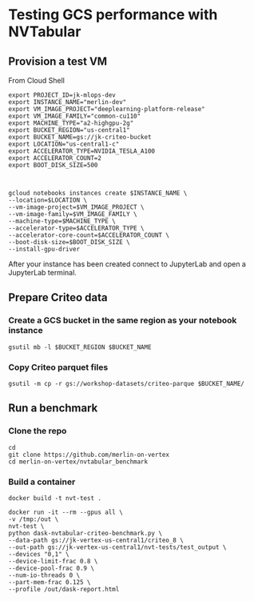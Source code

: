 # Testing GCS performance with NVTabular

## Provision a test VM

From Cloud Shell

```
export PROJECT_ID=jk-mlops-dev
export INSTANCE_NAME="merlin-dev"
export VM_IMAGE_PROJECT="deeplearning-platform-release"
export VM_IMAGE_FAMILY="common-cu110"
export MACHINE_TYPE="a2-highgpu-2g"
export BUCKET_REGION="us-central1"
export BUCKET_NAME=gs://jk-criteo-bucket
export LOCATION="us-central1-c"
export ACCELERATOR_TYPE=NVIDIA_TESLA_A100
export ACCELERATOR_COUNT=2
export BOOT_DISK_SIZE=500



gcloud notebooks instances create $INSTANCE_NAME \
--location=$LOCATION \
--vm-image-project=$VM_IMAGE_PROJECT \
--vm-image-family=$VM_IMAGE_FAMILY \
--machine-type=$MACHINE_TYPE \
--accelerator-type=$ACCELERATOR_TYPE \
--accelerator-core-count=$ACCELERATOR_COUNT \
--boot-disk-size=$BOOT_DISK_SIZE \
--install-gpu-driver

```

After your instance has been created connect to JupyterLab and open a JupyterLab terminal.


## Prepare Criteo data

### Create a GCS bucket in the same region as your notebook instance

```
gsutil mb -l $BUCKET_REGION $BUCKET_NAME
```

### Copy Criteo parquet files
```
gsutil -m cp -r gs://workshop-datasets/criteo-parque $BUCKET_NAME/

```



## Run a benchmark

### Clone the repo
```
cd 
git clone https://github.com/merlin-on-vertex
cd merlin-on-vertex/nvtabular_benchmark

```

### Build a container

```
docker build -t nvt-test .
```

```
docker run -it --rm --gpus all \
-v /tmp:/out \
nvt-test \
python dask-nvtabular-criteo-benchmark.py \
--data-path gs://jk-vertex-us-central1/criteo_8 \
--out-path gs://jk-vertex-us-central1/nvt-tests/test_output \
--devices "0,1" \
--device-limit-frac 0.8 \
--device-pool-frac 0.9 \
--num-io-threads 0 \
--part-mem-frac 0.125 \
--profile /out/dask-report.html
```